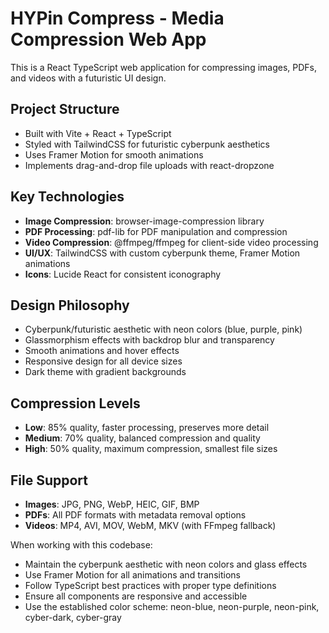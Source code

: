 <!-- Use this file to provide workspace-specific custom instructions to Copilot. For more details, visit https://code.visualstudio.com/docs/copilot/copilot-customization#_use-a-githubcopilotinstructionsmd-file -->

# HYPin Compress - Media Compression Web App

This is a React TypeScript web application for compressing images, PDFs, and videos with a futuristic UI design.

## Project Structure

- Built with Vite + React + TypeScript
- Styled with TailwindCSS for futuristic cyberpunk aesthetics
- Uses Framer Motion for smooth animations
- Implements drag-and-drop file uploads with react-dropzone

## Key Technologies

- **Image Compression**: browser-image-compression library
- **PDF Processing**: pdf-lib for PDF manipulation and compression
- **Video Compression**: @ffmpeg/ffmpeg for client-side video processing
- **UI/UX**: TailwindCSS with custom cyberpunk theme, Framer Motion animations
- **Icons**: Lucide React for consistent iconography

## Design Philosophy

- Cyberpunk/futuristic aesthetic with neon colors (blue, purple, pink)
- Glassmorphism effects with backdrop blur and transparency
- Smooth animations and hover effects
- Responsive design for all device sizes
- Dark theme with gradient backgrounds

## Compression Levels

- **Low**: 85% quality, faster processing, preserves more detail
- **Medium**: 70% quality, balanced compression and quality
- **High**: 50% quality, maximum compression, smallest file sizes

## File Support

- **Images**: JPG, PNG, WebP, HEIC, GIF, BMP
- **PDFs**: All PDF formats with metadata removal options
- **Videos**: MP4, AVI, MOV, WebM, MKV (with FFmpeg fallback)

When working with this codebase:

- Maintain the cyberpunk aesthetic with neon colors and glass effects
- Use Framer Motion for all animations and transitions
- Follow TypeScript best practices with proper type definitions
- Ensure all components are responsive and accessible
- Use the established color scheme: neon-blue, neon-purple, neon-pink, cyber-dark, cyber-gray
